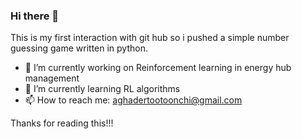 ### Hi there 👋
This is my first interaction with git hub so i pushed a simple number guessing game written in python.

- 🔭 I’m currently working on Reinforcement learning in energy hub management
- 🌱 I’m currently learning RL algorithms
- 📫 How to reach me: aghadertootoonchi@gmail.com

Thanks for reading this!!!